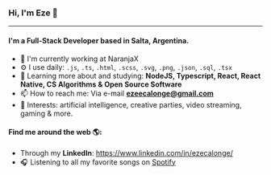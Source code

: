 ### Hi, I'm Eze 👋
---

#### I'm a Full-Stack Developer based in Salta, Argentina.

- 🏢 I'm currently working at NaranjaX
- ⚙️ I use daily: `.js`, `.ts`, `.html`, `.scss`, `.svg`, `.png`, `.json`, `.sql`, `.tsx`
- 🌱 Learning more about and studying: **NodeJS, Typescript, React, React Native, CS Algorithms & Open Source Software**
- 📫 How to reach me: Via e-mail **ezeecalonge@gmail.com**
- 💜 Interests: artificial intelligence, creative parties, video streaming, gaming & more.

#### Find me around the web 🌎:
- Through my **LinkedIn**: <a href="https://www.linkedin.com/in/ezecalonge/">https://www.linkedin.com/in/ezecalonge/</a>
- 🎧 Listening to all my favorite songs on <a href="https://open.spotify.com/user/ezeecalonge">Spotify</a>
